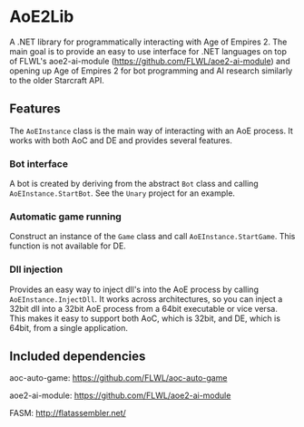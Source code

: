# AoE2Lib

A .NET library for programmatically interacting with Age of Empires 2. The main goal is to provide an easy to use interface for .NET languages on top of FLWL's aoe2-ai-module (https://github.com/FLWL/aoe2-ai-module) and opening up Age of Empires 2 for bot programming and AI research similarly to the older Starcraft API.

## Features

The `AoEInstance` class is the main way of interacting with an AoE process. It works with both AoC and DE and provides several features.

### Bot interface

A bot is created by deriving from the abstract `Bot` class and calling `AoEInstance.StartBot`. See the `Unary` project for an example.

### Automatic game running

Construct an instance of the `Game` class and call `AoEInstance.StartGame`. This function is not available for DE.

### Dll injection

Provides an easy way to inject dll's into the AoE process by calling `AoEInstance.InjectDll`. It works across architectures, so you can inject a 32bit dll into a 32bit AoE process from a 64bit executable or vice versa. This makes it easy to support both AoC, which is 32bit, and DE, which is 64bit, from a single application.

## Included dependencies

aoc-auto-game: https://github.com/FLWL/aoc-auto-game

aoe2-ai-module: https://github.com/FLWL/aoe2-ai-module

FASM: http://flatassembler.net/

